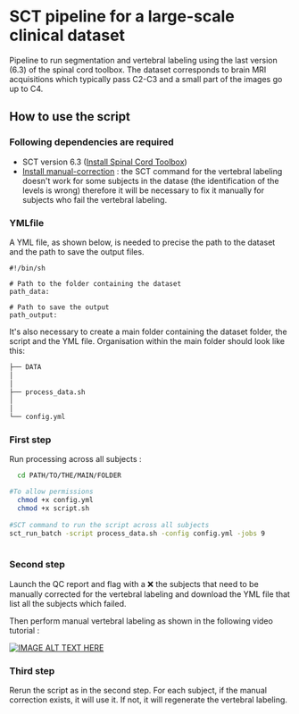 # SCT pipeline for a large-scale clinical dataset

Pipeline to run segmentation and vertebral labeling using the last version (6.3) of the spinal cord toolbox.
The dataset corresponds to brain MRI acquisitions which typically pass C2-C3 and a small part of the images go up to C4.


## How to use the script

### Following dependencies are required
- SCT version 6.3 ([Install Spinal Cord Toolbox](https://spinalcordtoolbox.com/user_section/installation.html))
- [Install manual-correction](https://github.com/spinalcordtoolbox/manual-correction?tab=readme-ov-file#2-installation) : the SCT command for the vertebral labeling doesn't work for some subjects in the datase (the identification of the levels is wrong) therefore it will be necessary to fix it manually for subjects who fail the vertebral labeling.


### YMLfile

A YML file, as shown below, is needed to precise the path to the dataset and the path to save the output files. 
```
#!/bin/sh

# Path to the folder containing the dataset 
path_data: 

# Path to save the output
path_output:

```

It's also necessary to create a main folder containing the dataset folder, the script and the YML file. Organisation within the main folder should look like this:
```bash
├── DATA
│           
│           
├── process_data.sh
│   
│           
└── config.yml
```


### First step 

Run processing across all subjects : 
```bash
  cd PATH/TO/THE/MAIN/FOLDER

#To allow permissions 
  chmod +x config.yml 
  chmod +x script.sh     
  
#SCT command to run the script across all subjects
sct_run_batch -script process_data.sh -config config.yml -jobs 9
  
  ```

### Second step

Launch the QC report and flag with a ❌ the subjects that need to be manually corrected for the vertebral labeling and download the YML file that list all the subjects 
which failed.

Then perform manual vertebral labeling as shown in the following video tutorial :

[![IMAGE ALT TEXT HERE](https://img.youtube.com/vi/IgJUu5CCHxY/0.jpg)](https://www.youtube.com/watch?v=IgJUu5CCHxY)


### Third step 

Rerun the script as in the second step. For each subject, if the manual correction exists, it will use it. If not, it will regenerate the vertebral labeling.
